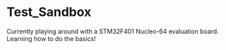 # Test_Sandbox

Currently playing around with a STM32F401 Nucleo-64 evaluation board.
Learning how to do the basics!
